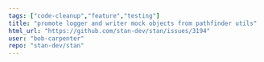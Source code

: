 ```yaml
---
tags: ["code-cleanup","feature","testing"]
title: "promote logger and writer mock objects from pathfinder utils"
html_url: "https://github.com/stan-dev/stan/issues/3194"
user: "bob-carpenter"
repo: "stan-dev/stan"
---
```


